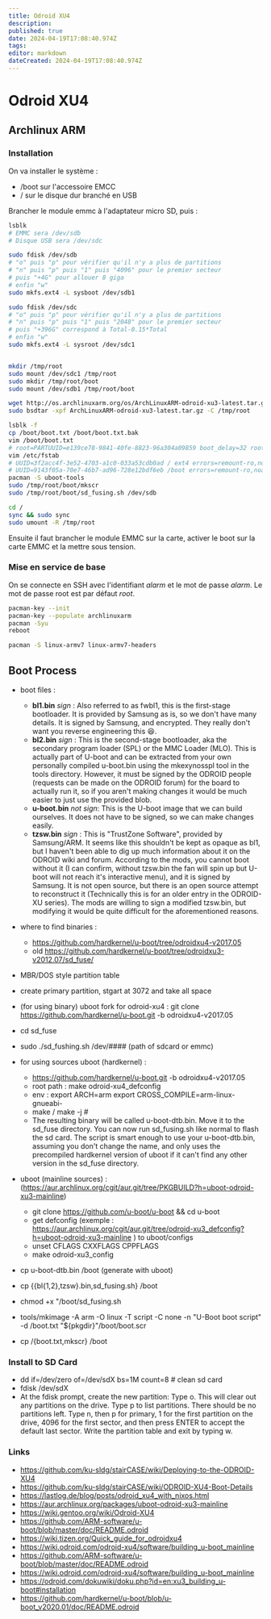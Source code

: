 ```yaml
---
title: Odroid XU4
description: 
published: true
date: 2024-04-19T17:08:40.974Z
tags: 
editor: markdown
dateCreated: 2024-04-19T17:08:40.974Z
---
```


# Odroid XU4

## Archlinux ARM

### Installation

On va installer le système :

- /boot sur l'accessoire EMCC
- / sur le disque dur branché en USB

Brancher le module emmc à l'adaptateur micro SD, puis :

```bash
lsblk
# EMMC sera /dev/sdb
# Disque USB sera /dev/sdc

sudo fdisk /dev/sdb
# "o" puis "p" pour vérifier qu'il n'y a plus de partitions
# "n" puis "p" puis "1" puis "4096" pour le premier secteur
# puis "+4G" pour allouer 8 giga
# enfin "w"
sudo mkfs.ext4 -L sysboot /dev/sdb1

sudo fdisk /dev/sdc
# "o" puis "p" pour vérifier qu'il n'y a plus de partitions
# "n" puis "p" puis "1" puis "2048" pour le premier secteur
# puis "+396G" correspond à Total-0.15*Total
# enfin "w"
sudo mkfs.ext4 -L sysroot /dev/sdc1


mkdir /tmp/root
sudo mount /dev/sdc1 /tmp/root
sudo mkdir /tmp/root/boot
sudo mount /dev/sdb1 /tmp/root/boot

wget http://os.archlinuxarm.org/os/ArchLinuxARM-odroid-xu3-latest.tar.gz
sudo bsdtar -xpf ArchLinuxARM-odroid-xu3-latest.tar.gz -C /tmp/root

lsblk -f
cp /boot/boot.txt /boot/boot.txt.bak
vim /boot/boot.txt
# root=PARTUUID=e139ce78-9841-40fe-8823-96a304a09859 boot_delay=32 rootwait
vim /etc/fstab
# UUID=3f2acc4f-3e52-4703-a1c0-033a53cdb0ad / ext4 errors=remount-ro,noatime 0 1
# UUID=9143f05a-70e7-46b7-ad96-728e12bdf6eb /boot errors=remount-ro,noatime defaults 0 1
pacman -S uboot-tools
sudo /tmp/root/boot/mkscr
sudo /tmp/root/boot/sd_fusing.sh /dev/sdb

cd /
sync && sudo sync
sudo umount -R /tmp/root
```


Ensuite il faut brancher le module EMMC sur la carte, activer le boot sur la carte EMMC et la mettre sous tension.

### Mise en service de base

On se connecte en SSH avec l'identifiant *alarm* et le mot de passe *alarm*. Le mot de passe root est par défaut *root*.

```bash
pacman-key --init
pacman-key --populate archlinuxarm
pacman -Syu
reboot
```

```bash
pacman -S linux-armv7 linux-armv7-headers
```

## Boot Process

- boot files :
	- **bl1.bin** *sign* : Also referred to as fwbl1, this is the first-stage bootloader. It is provided by Samsung as is, so we don't have many details. It is signed by Samsung, and encrypted. They really don't want you reverse engineering this :laughing:.
    - **bl2.bin** *sign* : This is the second-stage bootloader, aka the secondary program loader (SPL) or the MMC Loader (MLO). This is actually part of U-boot and can be extracted from your own personally compiled u-boot.bin using the mkexynosspl tool in the tools directory. However, it must be signed by the ODROID people (requests can be made on the ODROID forum) for the board to actually run it, so if you aren't making changes it would be much easier to just use the provided blob.
    - **u-boot.bin** *not sign*: This is the U-boot image that we can build ourselves. It does not have to be signed, so we can make changes easily.
    - **tzsw.bin** *sign* : This is "TrustZone Software", provided by Samsung/ARM. It seems like this shouldn't be kept as opaque as bl1, but I haven't been able to dig up much information about it on the ODROID wiki and forum. According to the mods, you cannot boot without it (I can confirm, without tzsw.bin the fan will spin up but U-boot will not reach it's interactive menu), and it is signed by Samsung. It is not open source, but there is an open source attempt to reconstruct it (Technically this is for an older entry in the ODROID-XU series). The mods are willing to sign a modified tzsw.bin, but modifying it would be quite difficult for the aforementioned reasons.

- where to find binaries :
	- https://github.com/hardkernel/u-boot/tree/odroidxu4-v2017.05
	- old https://github.com/hardkernel/u-boot/tree/odroidxu3-v2012.07/sd_fuse/


- MBR/DOS style partition table 
- create primary partition, stgart at 3072 and take all space
- (for using binary) uboot fork for odroid-xu4 : git clone https://github.com/hardkernel/u-boot.git -b odroidxu4-v2017.05
- cd sd_fuse
- sudo ./sd_fushing.sh /dev/#### (path of sdcard or emmc)

- for using sources uboot (hardkernel) :
	- https://github.com/hardkernel/u-boot.git -b odroidxu4-v2017.05
	- root path : make odroid-xu4_defconfig
    - env : export ARCH=arm
			export CROSS_COMPILE=arm-linux-gnueabi-
    - make / make -j #
    - The resulting binary will be called u-boot-dtb.bin. Move it to the sd_fuse directory. You can now run sd_fusing.sh like normal to flash the sd card. The script is smart enough to use your u-boot-dtb.bin, assuming you don't change the name, and only uses the precompiled hardkernel version of uboot if it can't find any other version in the sd_fuse directory.

- uboot (mainline sources) : (https://aur.archlinux.org/cgit/aur.git/tree/PKGBUILD?h=uboot-odroid-xu3-mainline)
	- git clone https://github.com/u-boot/u-boot && cd u-boot
	- get defconfig (exemple : https://aur.archlinux.org/cgit/aur.git/tree/odroid-xu3_defconfig?h=uboot-odroid-xu3-mainline ) to uboot/configs
    - unset CFLAGS CXXFLAGS CPPFLAGS
    - make odroid-xu3_config
    
- cp u-boot-dtb.bin /boot (generate with uboot)
- cp {{bl{1,2},tzsw}.bin,sd_fusing.sh} /boot
- chmod +x "/boot/sd_fusing.sh
- tools/mkimage -A arm -O linux -T script -C none -n "U-Boot boot script" -d /boot.txt "${pkgdir}"/boot/boot.scr
- cp /{boot.txt,mkscr} /boot

### Install to SD Card

- dd if=/dev/zero of=/dev/sdX bs=1M count=8 # clean sd card
- fdisk /dev/sdX
- At the fdisk prompt, create the new partition:
    Type o. This will clear out any partitions on the drive.
    Type p to list partitions. There should be no partitions left.
    Type n, then p for primary, 1 for the first partition on the drive, 4096 for the first sector, and then press ENTER to accept the default last sector.
    Write the partition table and exit by typing w.

###  Links

- <https://github.com/ku-sldg/stairCASE/wiki/Deploying-to-the-ODROID-XU4>
- <https://github.com/ku-sldg/stairCASE/wiki/ODROID-XU4-Boot-Details>
- <https://lastlog.de/blog/posts/odroid_xu4_with_nixos.html>
- <https://aur.archlinux.org/packages/uboot-odroid-xu3-mainline>
- <https://wiki.gentoo.org/wiki/Odroid-XU4>
- <https://github.com/ARM-software/u-boot/blob/master/doc/README.odroid>
- <https://wiki.tizen.org/Quick_guide_for_odroidxu4>
- <https://wiki.odroid.com/odroid-xu4/software/building_u-boot_mainline>
- <https://github.com/ARM-software/u-boot/blob/master/doc/README.odroid>
- <https://wiki.odroid.com/odroid-xu4/software/building_u-boot_mainline>
- <https://odroid.com/dokuwiki/doku.php?id=en:xu3_building_u-boot#installation>
- <https://github.com/hardkernel/u-boot/blob/u-boot_v2020.01/doc/README.odroid>